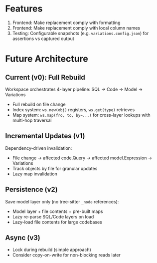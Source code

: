 # Features

1. Frontend: Make replacement comply with formatting
2. Frontend: Make replacement comply with local column names
3. Testing: Configurable snapshots (e.g. `variations.config.json`) for assertions vs captured output

# Future Architecture

## Current (v0): Full Rebuild

Workspace orchestrates 4-layer pipeline: SQL → Code → Model → Variations
- Full rebuild on file change
- Index system: `ws.new(obj)` registers, `ws.get(type)` retrieves
- Map system: `ws.map(fro, to, by=...)` for cross-layer lookups with multi-hop traversal

## Incremental Updates (v1)

Dependency-driven invalidation:
- File change → affected code.Query → affected model.Expression → Variations
- Track objects by file for granular updates
- Lazy map invalidation

## Persistence (v2)

Save model layer only (no tree-sitter `_node` references):
- Model layer + file contents + pre-built maps
- Lazy re-parse SQL/Code layers on load
- Lazy-load file contents for large codebases

## Async (v3)

- Lock during rebuild (simple approach)
- Consider copy-on-write for non-blocking reads later
